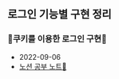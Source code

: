 ## 로그인 기능별 구현 정리

### 🍪쿠키를 이용한 로그인 구현🍪
- 2022-09-06
- [노션 공부 노트📕](https://leeward-opossum-93c.notion.site/e96ae85d6889455f89c3300e1b64a9e5)
